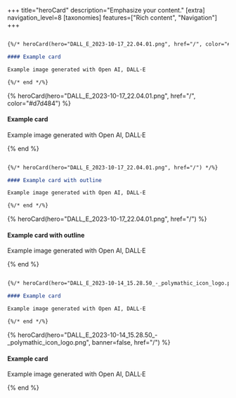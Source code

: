 +++
title="heroCard"
description="Emphasize your content."
[extra]
navigation_level=8
[taxonomies]
features=["Rich content", "Navigation"]
+++

``` markdown

{%/* heroCard(hero="DALL_E_2023-10-17_22.04.01.png", href="/", color="#d7d484") */%}

#### Example card

Example image generated with Open AI, DALL·E

{%/* end */%}

```

{% heroCard(hero="DALL_E_2023-10-17_22.04.01.png", href="/", color="#d7d484") %}

#### Example card

Example image generated with Open AI, DALL·E

{% end %}

``` markdown

{%/* heroCard(hero="DALL_E_2023-10-17_22.04.01.png", href="/") */%}

#### Example card with outline

Example image generated with Open AI, DALL·E

{%/* end */%}

```

{% heroCard(hero="DALL_E_2023-10-17_22.04.01.png", href="/") %}

#### Example card with outline

Example image generated with Open AI, DALL·E

{% end %}


``` markdown

{%/* heroCard(hero="DALL_E_2023-10-14_15.28.50_-_polymathic_icon_logo.png", banner=false, href="/") */%}

#### Example card

Example image generated with Open AI, DALL·E

{%/* end */%}

```

{% heroCard(hero="DALL_E_2023-10-14_15.28.50_-_polymathic_icon_logo.png", banner=false, href="/") %}

#### Example card

Example image generated with Open AI, DALL·E

{% end %}